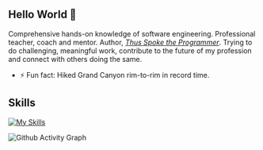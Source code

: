 ## Hello World 👋

Comprehensive hands-on knowledge of software engineering. Professional teacher, coach and mentor. Author, [_Thus Spoke the Programmer_](https://leanpub.com/thus-spoke-the-programmer). 
Trying to do challenging, meaningful work, contribute to the future of my profession and connect with others doing the same.

- ⚡ Fun fact: Hiked Grand Canyon rim-to-rim in record time.

## Skills
[![My Skills](https://skillicons.dev/icons?i=java,jest,maven,spring,mysql,visualstudio,vscode,cs,dotnet,nodejs,js,react,redux,html,css,bootstrap,aws,docker,git,github,heroku,powershell)](https://skillicons.dev)

![Github Activity Graph](https://activity-graph.herokuapp.com/graph?username=codemaker2015&theme=xcode)
